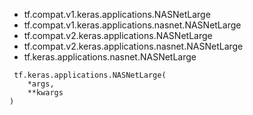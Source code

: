 - tf.compat.v1.keras.applications.NASNetLarge
- tf.compat.v1.keras.applications.nasnet.NASNetLarge
- tf.compat.v2.keras.applications.NASNetLarge
- tf.compat.v2.keras.applications.nasnet.NASNetLarge
- tf.keras.applications.nasnet.NASNetLarge

```
 tf.keras.applications.NASNetLarge(
    *args,
    **kwargs
)
```
